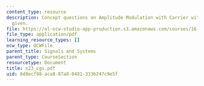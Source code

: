 ```yaml
---
content_type: resource
description: Concept questions on Amplitude Modulation with Carrier with their answers
  given.
file: https://ol-ocw-studio-app-production.s3.amazonaws.com/courses/16-01-unified-engineering-i-ii-iii-iv-fall-2005-spring-2006/8d8ecf98aca887a804813336247c9e5f_s23_cgs.pdf
file_type: application/pdf
learning_resource_types: []
ocw_type: OCWFile
parent_title: Signals and Systems
parent_type: CourseSection
resourcetype: Document
title: s23_cgs.pdf
uid: 8d8ecf98-aca8-87a8-0481-3336247c9e5f
---
```

